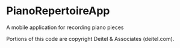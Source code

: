 # PianoRepertoireApp
A mobile application for recording piano pieces

Portions of this code are copyright Deitel & Associates (deitel.com).
